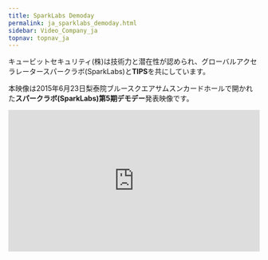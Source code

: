 ```yaml
---
title: SparkLabs Demoday
permalink: ja_sparklabs_demoday.html
sidebar: Video_Company_ja
topnav: topnav_ja
---
```


キュービットセキュリティ(株)は技術力と潜在性が認められ、グローバルアクセラレータースパークラボ(SparkLabs)と**TIPS**を共にしています。

本映像は2015年6月23日梨泰院ブルースクエアサムスンカードホールで開かれた**スパークラボ(SparkLabs)第5期デモデー**発表映像です。

<style>.embed-container { position: relative; padding-bottom: 56.25%; height: 0; overflow: hidden; max-width: 100%; } .embed-container iframe, .embed-container object, .embed-container embed { position: absolute; top: 0; left: 0; width: 100%; height: 100%; }</style><div class='embed-container'><iframe src='https://www.youtube.com/embed/Omb1QklTdeI' frameborder='0' allowfullscreen></iframe></div>